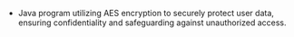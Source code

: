 - Java program utilizing AES encryption to securely protect user data, ensuring 
confidentiality and safeguarding against unauthorized access.
